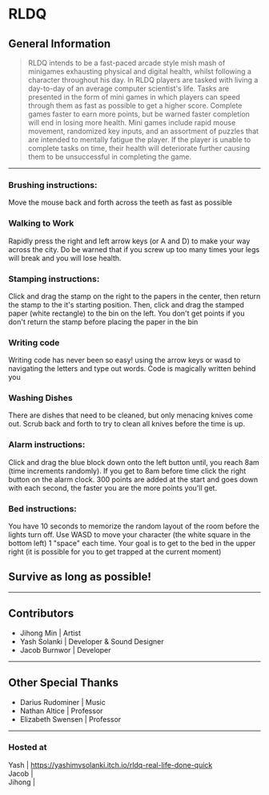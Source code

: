 # RLDQ
## General Information
> RLDQ intends to be a fast-paced arcade style mish mash of minigames exhausting physical and digital health, whilst following a character throughout his day.
In RLDQ players are tasked with living a day-to-day of an average computer scientist's life. Tasks are presented in the form of mini games in which players can speed through them as fast as possible to get a higher score. Complete games faster to earn more points, but be warned faster completion will end in losing more health. Mini games include rapid mouse movement, randomized key inputs, and an assortment of puzzles that are intended to mentally fatigue the player. If the player is unable to complete tasks on time, their health will deteriorate further causing them to be unsuccessful in completing the game. 
---
### Brushing instructions:
  Move the mouse back and forth across the teeth as fast as possible
### Walking to Work
  Rapidly press the right and left arrow keys (or A and D) to make your way across the city. Do be warned that if you screw up too many times your legs will break and you will lose health.
### Stamping instructions:
  Click and drag the stamp on the right to the papers in the center, then return the stamp to the it's starting position. Then, click and drag the stamped paper (white rectangle) to the bin on the left. You don't get points if you don't return the stamp before placing the paper in the bin
### Writing code
  Writing code has never been so easy! using the arrow keys or wasd to navigating the letters and type out words. Code is magically written behind you
### Washing Dishes
  There are dishes that need to be cleaned, but only menacing knives come out. Scrub back and forth to try to clean all knives before the time is up.
### Alarm instructions:
  Click and drag the blue block down onto the left button until, you reach 8am (time increments randomly).  If you get to 8am before time click the right button on the alarm clock.  300 points are added at the start and goes down with each second, the faster you are the more points you'll get.
### Bed instructions:
  You have 10 seconds to memorize the random layout of the room before the lights turn off.  Use WASD to move your character (the white square in the bottom left) 1 "space" each time.  Your goal is to get to the bed in the upper right (it is possible for you to get trapped at the current moment)

## Survive as long as possible! 
---

## Contributors
- Jihong Min | Artist
- Yash Solanki | Developer & Sound Designer
- Jacob Burnwor | Developer
---
## Other Special Thanks
- Darius Rudominer | Music
- Nathan Altice | Professor
- Elizabeth Swensen | Professor

---
### Hosted at 
Yash | https://yashimvsolanki.itch.io/rldq-real-life-done-quick    
Jacob |    
Jihong |    
